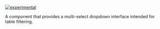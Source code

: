 [![experimental](http://badges.github.io/stability-badges/dist/experimental.svg)](http://github.com/badges/stability-badges)

  A component that provides a multi-select dropdown interface intended for
  table filtering.
